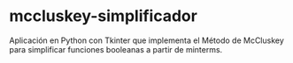 # mccluskey-simplificador
Aplicación en Python con Tkinter que implementa el Método de McCluskey para simplificar funciones booleanas a partir de minterms.
